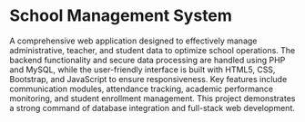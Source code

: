 # School Management System
A comprehensive web application designed to effectively manage administrative, teacher, and student data to optimize school operations. The backend functionality and secure data processing are handled using PHP and MySQL, while the user-friendly interface is built with HTML5, CSS, Bootstrap, and JavaScript to ensure responsiveness. Key features include communication modules, attendance tracking, academic performance monitoring, and student enrollment management. This project demonstrates a strong command of database integration and full-stack web development.
